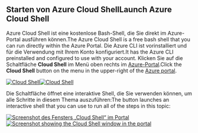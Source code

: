## <a name="launch-azure-cloud-shell"></a><span data-ttu-id="dc684-101">Starten von Azure Cloud Shell</span><span class="sxs-lookup"><span data-stu-id="dc684-101">Launch Azure Cloud Shell</span></span>

<span data-ttu-id="dc684-102">Azure Cloud Shell ist eine kostenlose Bash-Shell, die Sie direkt im Azure-Portal ausführen können.</span><span class="sxs-lookup"><span data-stu-id="dc684-102">The Azure Cloud Shell is a free bash shell that you can run directly within the Azure Portal.</span></span> <span data-ttu-id="dc684-103">Die Azure CLI ist vorinstalliert und für die Verwendung mit Ihrem Konto konfiguriert.</span><span class="sxs-lookup"><span data-stu-id="dc684-103">It has the Azure CLI preinstalled and configured to use with your account.</span></span> <span data-ttu-id="dc684-104">Klicken Sie auf die Schaltfläche **Cloud Shell** im Menü oben rechts im [Azure-Portal](https://portal.azure.com).</span><span class="sxs-lookup"><span data-stu-id="dc684-104">Click the **Cloud Shell** button on the menu in the upper-right of the [Azure portal](https://portal.azure.com).</span></span>

<span data-ttu-id="dc684-105">[![Cloud Shell](../media/cloud-shell-try-it/cloud-shell-menu.png)](https://portal.azure.com)</span><span class="sxs-lookup"><span data-stu-id="dc684-105">[![Cloud Shell](../media/cloud-shell-try-it/cloud-shell-menu.png)](https://portal.azure.com)</span></span>

<span data-ttu-id="dc684-106">Die Schaltfläche öffnet eine interaktive Shell, die Sie verwenden können, um alle Schritte in diesem Thema auszuführen:</span><span class="sxs-lookup"><span data-stu-id="dc684-106">The button launches an interactive shell that you can use to run all of the steps in this topic:</span></span>

<span data-ttu-id="dc684-107">[![Screenshot des Fensters „Cloud Shell“ im Portal](../media/cloud-shell-try-it/cloud-shell-safari.png)](https://portal.azure.com)</span><span class="sxs-lookup"><span data-stu-id="dc684-107">[![Screenshot showing the Cloud Shell window in the portal](../media/cloud-shell-try-it/cloud-shell-safari.png)](https://portal.azure.com)</span></span>